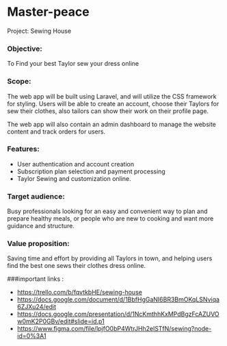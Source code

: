 # Master-peace
Project: Sewing House

### Objective:
 To Find your best Taylor sew your dress online  

### Scope: 
The web app will be built using Laravel, and will utilize the CSS framework for styling. Users will be able to create an account, choose their Taylors for sew their clothes, also tailors can show their work on their profile page. 

The web app will also contain an admin dashboard to manage the website content and track orders for users.

### Features:
*  User authentication and account creation
* Subscription plan selection and payment processing
* Taylor Sewing and customization online.


### Target audience:
 Busy professionals looking for an easy and convenient way to plan and prepare healthy meals, or people who are new to cooking and want more guidance and structure.

### Value proposition:
 Saving time and effort by providing all Taylors in town, and helping users find the best one sews their clothes dress online.

###important links :
 * https://trello.com/b/fqvtkbHE/sewing-house
 * https://docs.google.com/document/d/1BbfHgGaNI6BR3BmOKqLSNviqa6ZJXu24/edit
 * https://docs.google.com/presentation/d/1NcKmthhKxMPdBgzFcAZUVOw0mK2P0GBv/edit#slide=id.p1
 * https://www.figma.com/file/lpjfO0bP4WtrJHh2elSTfN/sewing?node-id=0%3A1
 

